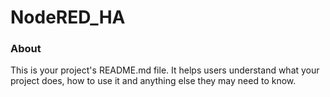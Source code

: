 NodeRED_HA
==========

### About

This is your project's README.md file. It helps users understand what your
project does, how to use it and anything else they may need to know.